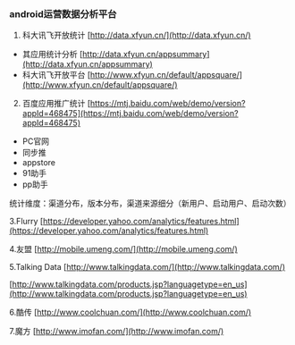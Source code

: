 ### android运营数据分析平台

1.  科大讯飞开放统计 [http://data.xfyun.cn/](http://data.xfyun.cn/)
   
   * 其应用统计分析 [http://data.xfyun.cn/appsummary](http://data.xfyun.cn/appsummary)
   * 科大讯飞开放平台 [http://www.xfyun.cn/default/appsquare/](http://www.xfyun.cn/default/appsquare/)

2.  百度应用推广统计 [https://mtj.baidu.com/web/demo/version?appId=468475](https://mtj.baidu.com/web/demo/version?appId=468475)

   * PC官网 
   * 同步推 
   * appstore
   * 91助手
   * pp助手


统计维度：渠道分布，版本分布，渠道来源细分（新用户、启动用户、启动次数）

3.Flurry [https://developer.yahoo.com/analytics/features.html](https://developer.yahoo.com/analytics/features.html)

4.友盟 [http://mobile.umeng.com/](http://mobile.umeng.com/)

5.Talking Data [http://www.talkingdata.com/](http://www.talkingdata.com/)


[http://www.talkingdata.com/products.jsp?languagetype=en_us](http://www.talkingdata.com/products.jsp?languagetype=en_us)

6.酷传 [http://www.coolchuan.com/](http://www.coolchuan.com/)

7.魔方 [http://www.imofan.com/](http://www.imofan.com/)

